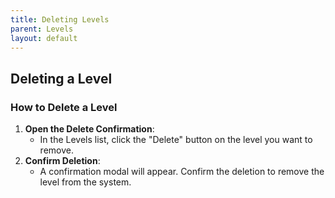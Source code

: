 ```yaml
---
title: Deleting Levels
parent: Levels
layout: default
---
```


## Deleting a Level

### How to Delete a Level

1. **Open the Delete Confirmation**:
   - In the Levels list, click the "Delete" button on the level you want to remove.
2. **Confirm Deletion**:
   - A confirmation modal will appear. Confirm the deletion to remove the level from the system.